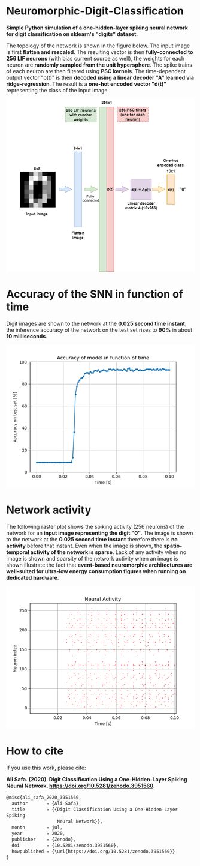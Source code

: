 # Neuromorphic-Digit-Classification
 **Simple Python simulation of a one-hidden-layer spiking neural network for digit classification on sklearn's "digits" dataset.**

The topology of the network is shown in the figure below. The input image is first **flatten and rescaled**. The resulting vector is then **fully-connected to 256 LIF neurons** (with bias current source as well), the weights for each neuron are **randomly sampled from the unit hypersphere**. The spike trains of each neuron are then filtered using **PSC kernels**. The time-dependent output vector "p(t)" is then **decoded using a linear decoder "A" learned via ridge-regression**. The result is a **one-hot encoded vector "d(t)"** representing the class of the input image.

![Alt text](visuals/Network_topo.png?raw=true "SNN topology")

# Accuracy of the SNN in function of time

Digit images are shown to the network at the **0.025 second time instant**, the inference accuracy of the network on the test set rises to **90%** in about **10 milliseconds**.

![Alt text](visuals/Accuracy_evo.png?raw=true "Accuracy of the model in function of time")

# Network activity

The following raster plot shows the spiking activity (256 neurons) of the network for an **input image representing the digit "0"**. The image is shown to the network at the **0.025 second time instant** therefore there is **no activity** before that instant. Even when the image is shown, the **spatio-temporal activity of the network is sparse**. Lack of any activity when no image is shown and sparsity of the network activity when an image is shown illustrate the fact that **event-based neuromorphic architectures are well-suited for ultra-low energy consumption figures when running on dedicated hardware**.

![Alt text](visuals/neural_act.png?raw=true "Network activity")

# How to cite

If you use this work, please cite:

**Ali Safa. (2020). Digit Classification Using a One-Hidden-Layer Spiking Neural Network. https://doi.org/10.5281/zenodo.3951560.**

```
@misc{ali_safa_2020_3951560,
  author       = {Ali Safa},
  title        = {{Digit Classification Using a One-Hidden-Layer Spiking
                   Neural Network}},
  month        = jul,
  year         = 2020,
  publisher    = {Zenodo},
  doi          = {10.5281/zenodo.3951560},
  howpublished = {\url{https://doi.org/10.5281/zenodo.3951560}}
}
```

